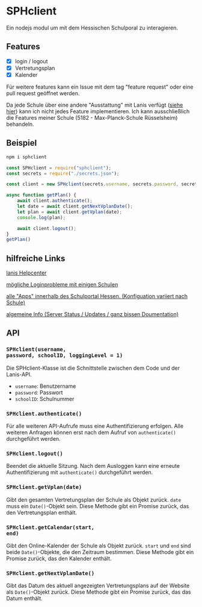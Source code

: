 # SPHclient

Ein nodejs modul um mit dem Hessischen Schulporal zu interagieren.

## Features

- [x] login / logout
- [x] Vertretungsplan
- [x] Kalender

Für weitere features kann ein Issue mit dem tag "feature request" oder eine pull request geöffnet werden.

Da jede Schule über eine andere "Ausstattung" mit Lanis verfügt (<a href="https://info.schulportal.hessen.de/das-sph/sph-ueberblick/sph-lernsys/">siehe hier</a>) kann ich nicht jedes Feature implementieren. Ich kann ausschließlich die Features meiner Schule (5182 - Max-Planck-Schule Rüsselsheim) behandeln.

## Beispiel

```bash
npm i sphclient
```

```javascript
const SPHclient = require("sphclient");
const secrets = require("./secrets.json");

const client = new SPHclient(secrets.username, secrets.password, secrets.schoolID);

async function getPlan() {
    await client.authenticate();
    let date = await client.getNextVplanDate();
    let plan = await client.getVplan(date);
    console.log(plan);

    await client.logout();
}
getPlan()
```

## hilfreiche Links

<a href="https://support.schulportal.hessen.de/knowledgebase.php">lanis Helpcenter</a>

<a href="https://support.schulportal.hessen.de/knowledgebase.php?article=1087">mögliche Loginprobleme mit einigen Schulen</a>

<a href="https://info.schulportal.hessen.de/das-sph/sph-ueberblick/sph-lernsys/"> alle "Apps" innerhalb des Schulportal Hessen. (Konfiguation variiert nach Schule)</a>

<a href="https://info.schulportal.hessen.de/">algemeine Info (Server Status / Updates / ganz bissen Doumentation)</a>

## API

### <code>SPHclient(username, password, schoolID, loggingLevel = 1)</code>

Die SPHclient-Klasse ist die Schnittstelle zwischen dem Code und der Lanis-API.

- `username`: Benutzername
- `password`: Passwort
- `schoolID`: Schulnummer

### <code>SPHclient.authenticate()</code>

Für alle weiteren API-Aufrufe muss eine Authentifizierung erfolgen. Alle weiteren Anfragen können erst nach dem Aufruf von `authenticate()` durchgeführt werden.

### <code>SPHclient.logout()</code>

Beendet die aktuelle Sitzung. Nach dem Ausloggen kann eine erneute Authentifizierung mit `authenticate()` durchgeführt werden.

### <code>SPHclient.getVplan(date)</code>

Gibt den gesamten Vertretungsplan der Schule als Objekt zurück. `date` muss ein `Date()`-Objekt sein. Diese Methode gibt ein Promise zurück, das den Vertretungsplan enthält.

### <code>SPHclient.getCalendar(start, end)</code>

Gibt den Online-Kalender der Schule als Objekt zurück. `start` und `end` sind beide `Date()`-Objekte, die den Zeitraum bestimmen. Diese Methode gibt ein Promise zurück, das den Kalender enthält.

### <code>SPHclient.getNextVplanDate()</code>

Gibt das Datum des aktuell angezeigten Vertretungsplans auf der Website als `Date()`-Objekt zurück. Diese Methode gibt ein Promise zurück, das das Datum enthält.
